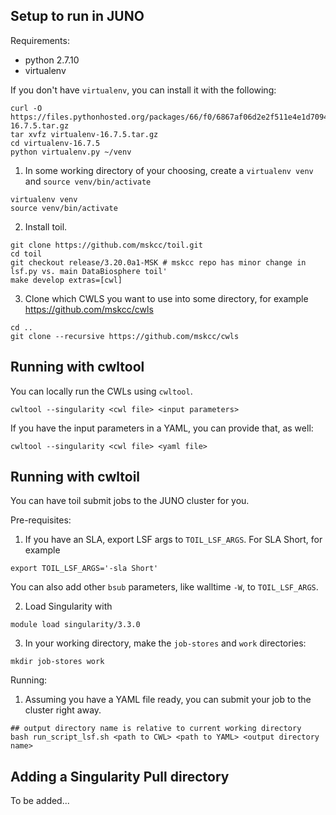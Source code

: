 ## Setup to run in JUNO

Requirements:
- python 2.7.10
- virtualenv

If you don't have `virtualenv`, you can install it with the following:

```
curl -O https://files.pythonhosted.org/packages/66/f0/6867af06d2e2f511e4e1d7094ff663acdebc4f15d4a0cb0fed1007395124/virtualenv-16.7.5.tar.gz
tar xvfz virtualenv-16.7.5.tar.gz
cd virtualenv-16.7.5
python virtualenv.py ~/venv
```

1. In some working directory of your choosing, create a `virtualenv venv` and `source venv/bin/activate` 
```
virtualenv venv
source venv/bin/activate
```
2. Install toil.
```
git clone https://github.com/mskcc/toil.git
cd toil
git checkout release/3.20.0a1-MSK # mskcc repo has minor change in lsf.py vs. main DataBiosphere toil'
make develop extras=[cwl]
```
3. Clone which CWLS you want to use into some directory, for example https://github.com/mskcc/cwls
 ```
cd ..
git clone --recursive https://github.com/mskcc/cwls
```

## Running with cwltool

You can locally run the CWLs using `cwltool`.

`cwltool --singularity <cwl file> <input parameters>`

If you have the input parameters in a YAML, you can provide that, as well:

`cwltool --singularity <cwl file> <yaml file>`

## Running with cwltoil

You can have toil submit jobs to the JUNO cluster for you.

Pre-requisites:
1. If you have an SLA, export LSF args to `TOIL_LSF_ARGS`. For SLA Short, for example 
```
export TOIL_LSF_ARGS='-sla Short'
```
You can also add other `bsub` parameters, like walltime `-W`, to `TOIL_LSF_ARGS`.

2. Load Singularity with 
```
module load singularity/3.3.0
```
3. In your working directory, make the `job-stores` and `work` directories:
```
mkdir job-stores work
```

Running:

1. Assuming you have a YAML file ready, you can submit your job to the cluster right away.
```
## output directory name is relative to current working directory
bash run_script_lsf.sh <path to CWL> <path to YAML> <output directory name> 
```

## Adding a Singularity Pull directory

To be added...
